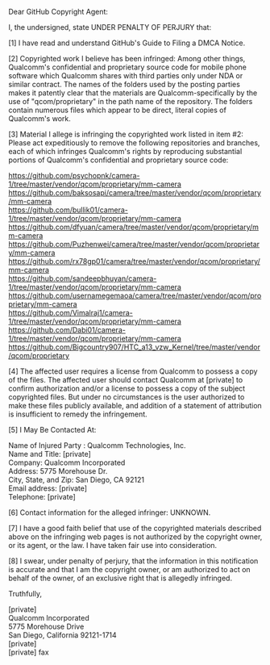 Dear GitHub Copyright Agent:

I, the undersigned, state UNDER PENALTY OF PERJURY that:

[1] I have read and understand GitHub's Guide to Filing a DMCA Notice.

[2] Copyrighted work I believe has been infringed: Among other things, Qualcomm's confidential and proprietary source code for mobile phone software which Qualcomm shares with third parties only under NDA or similar contract. The names of the folders used by the posting parties makes it patently clear that the materials are Qualcomm-specifically by the use of "qcom/proprietary" in the path name of the repository. The folders contain numerous files which appear to be direct, literal copies of Qualcomm's work.

[3] Material I allege is infringing the copyrighted work listed in item #2: Please act expeditiously to remove the following repositories and branches, each of which infringes Qualcomm's rights by reproducing substantial portions of Qualcomm's confidential and proprietary source code:

https://github.com/psychopnk/camera-1/tree/master/vendor/qcom/proprietary/mm-camera  
https://github.com/baksosapi/camera/tree/master/vendor/qcom/proprietary/mm-camera  
https://github.com/bullik01/camera-1/tree/master/vendor/qcom/proprietary/mm-camera  
https://github.com/dfyuan/camera/tree/master/vendor/qcom/proprietary/mm-camera  
https://github.com/Puzhenwei/camera/tree/master/vendor/qcom/proprietary/mm-camera  
https://github.com/rx78gp01/camera/tree/master/vendor/qcom/proprietary/mm-camera  
https://github.com/sandeepbhuyan/camera-1/tree/master/vendor/qcom/proprietary/mm-camera  
https://github.com/usernamegemaoa/camera/tree/master/vendor/qcom/proprietary/mm-camera  
https://github.com/Vimalraj1/camera-1/tree/master/vendor/qcom/proprietary/mm-camera  
https://github.com/Dabi01/camera-1/tree/master/vendor/qcom/proprietary/mm-camera  
https://github.com/Bigcountry907/HTC_a13_vzw_Kernel/tree/master/vendor/qcom/proprietary  

[4] The affected user requires a license from Qualcomm to possess a copy of the files. The affected user should contact Qualcomm at [private] to confirm authorization and/or a license to possess a copy of the subject copyrighted files. But under no circumstances is the user authorized to make these files publicly available, and addition of a statement of attribution is insufficient to remedy the infringement.

[5] I May Be Contacted At:

Name of Injured Party : Qualcomm Technologies, Inc.  
Name and Title: [private]  
Company: Qualcomm Incorporated  
Address: 5775 Morehouse Dr.  
City, State, and Zip: San Diego, CA 92121  
Email address: [private]  
Telephone: [private]  

[6] Contact information for the alleged infringer: UNKNOWN.

[7] I have a good faith belief that use of the copyrighted materials described above on the infringing web pages is not authorized by the copyright owner, or its agent, or the law. I have taken fair use into consideration.

[8] I swear, under penalty of perjury, that the information in this notification is accurate and that I am the copyright owner, or am authorized to act on behalf of the owner, of an exclusive right that is allegedly infringed.

Truthfully,

[private]  
Qualcomm Incorporated  
5775 Morehouse Drive  
San Diego, California 92121-1714  
[private]  
[private] fax
